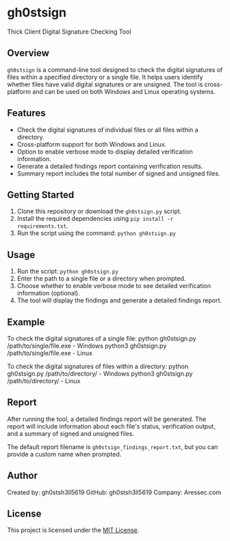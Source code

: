 # gh0stsign
Thick Client Digital Signature Checking Tool

## Overview

`gh0stsign` is a command-line tool designed to check the digital signatures of files within a specified directory or a single file. It helps users identify whether files have valid digital signatures or are unsigned. The tool is cross-platform and can be used on both Windows and Linux operating systems.

## Features

- Check the digital signatures of individual files or all files within a directory.
- Cross-platform support for both Windows and Linux.
- Option to enable verbose mode to display detailed verification information.
- Generate a detailed findings report containing verification results.
- Summary report includes the total number of signed and unsigned files.

## Getting Started

1. Clone this repository or download the `gh0stsign.py` script.
2. Install the required dependencies using `pip install -r requirements.txt`.
3. Run the script using the command: `python gh0stsign.py`

## Usage

1. Run the script: `python gh0stsign.py`
2. Enter the path to a single file or a directory when prompted.
3. Choose whether to enable verbose mode to see detailed verification information (optional).
4. The tool will display the findings and generate a detailed findings report.

## Example

To check the digital signatures of a single file:
python gh0stsign.py /path/to/single/file.exe - Windows
python3 gh0stsign.py /path/to/single/file.exe - Linux

To check the digital signatures of files within a directory:
python gh0stsign.py /path/to/directory/ - Windows
python3 gh0stsign.py /path/to/directory/ - Linux


## Report

After running the tool, a detailed findings report will be generated. The report will include information about each file's status, verification output, and a summary of signed and unsigned files.

The default report filename is `gh0stsign_findings_report.txt`, but you can provide a custom name when prompted.

## Author

Created by: gh0stsh3ll5619
GitHub: gh0stsh3ll5619
Company: Aressec.com

## License

This project is licensed under the [MIT License](LICENSE).
